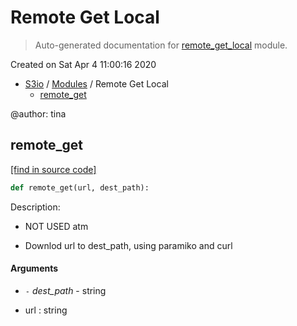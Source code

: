 # Remote Get Local

> Auto-generated documentation for [remote_get_local](../s3_io/remote_get_local.py) module.

Created on Sat Apr  4 11:00:16 2020

- [S3io](README.md#s3io-index) / [Modules](MODULES.md#s3io-modules) / Remote Get Local
    - [remote_get](#remote_get)

@author: tina

## remote_get

[[find in source code]](../s3_io/remote_get_local.py#L16)

```python
def remote_get(url, dest_path):
```

Description:

- NOT USED atm

- Downlod url to dest_path, using paramiko and curl

#### Arguments

- `-` *dest_path* - string

- url : string
